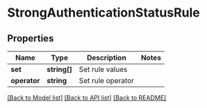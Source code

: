 # StrongAuthenticationStatusRule

## Properties
Name | Type | Description | Notes
------------ | ------------- | ------------- | -------------
**set** | **string[]** | Set rule values | 
**operator** | **string** | Set rule operator | 

[[Back to Model list]](../../README.md#documentation-for-models) [[Back to API list]](../../README.md#documentation-for-api-endpoints) [[Back to README]](../../README.md)

